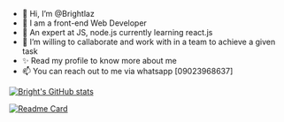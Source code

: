 - 👋 Hi, I’m @Brightlaz
- 👀 I am a front-end Web Developer
- 🌱 An expert at JS, node.js currently learning react.js
- 💞️ I’m willing to callaborate and work with in a team to achieve a given task
- ✨ Read my profile to know more about me
- 📫 You can reach out to me via whatsapp [09023968637]

[![Bright's GitHub stats](https://github-readme-stats.vercel.app/api?username=Brightlaz&hide=issues&show_icons=true&theme=graywhite&show_owner)](https://github.com/Brightlaz/github-readme-stats)

[![Readme Card](https://github-readme-stats.vercel.app/api/pin/?username=Brightlaz&repo=github-readme-stats)](https://github.com/Brightlaz/github-readme-stats)

<!-- [![Top Langs](https://github-readme-stats.vercel.app/api/top-langs/?username=Brightlaz&layout=compact)](https://github.com/Brightlaz/github-readme-stats) -->
<!---
Brightlaz/Brightlaz is a ✨ special ✨ repository because its `README.md` (this file) appears on your GitHub profile.
You can click the Preview link to take a look at your changes.
--->
